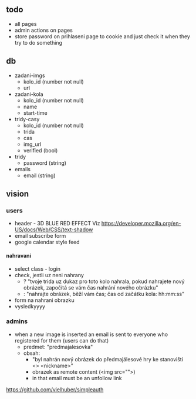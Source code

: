 ## todo
- all pages
- admin actions on pages
- store password on prihlaseni page to cookie and just check it when they try to do something

## db

- zadani-imgs
  - kolo_id (number not null)
  - url
- zadani-kola
  - kolo_id (number not null)
  - name
  - start-time
- tridy-casy
  - kolo_id (number not null)
  - trida
  - cas
  - img_url
  - verified (bool)
- tridy
  - password (string)
- emails
  - email (string)

## vision

### users

- header - 3D BLUE RED EFFECT Viz https://developer.mozilla.org/en-US/docs/Web/CSS/text-shadow
- email subscribe form
- google calendar style feed

#### nahravani

- select class - login
- check, jestli uz neni nahrany
  - ? "tvoje trida uz dukaz pro toto kolo nahrala, pokud nahrajete nový obrázek, započítá se vám čas nahrání nového obrázku"
  - : "nahrajte obrázek, běží vám čas; čas od začátku kola: hh:mm:ss"
- form na nahrani obrazku
- vysledkyyyy

### admins

- when a new image is inserted an email is sent to everyone who registered for them (users can do that)
  - predmet: "predmajalesovka"
  - obsah:
    - "byl nahrán nový obrázek do předmajálesové hry ke stanovišti \<\> \<nickname\>"
    - obrazek as remote content (\<img src=""\>)
    - in that email must be an unfollow link

https://github.com/vielhuber/simpleauth
